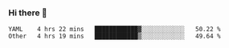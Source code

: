 ### Hi there 👋

<!--
**yeya24/yeya24** is a ✨ _special_ ✨ repository because its `README.md` (this file) appears on your GitHub profile.

Here are some ideas to get you started:

- 🔭 I’m currently working on ...
- 🌱 I’m currently learning ...
- 👯 I’m looking to collaborate on ...
- 🤔 I’m looking for help with ...
- 💬 Ask me about ...
- 📫 How to reach me: ...
- 😄 Pronouns: ...
- ⚡ Fun fact: ...
-->

<!--START_SECTION:waka-->

```text
YAML    4 hrs 22 mins   ████████████▓░░░░░░░░░░░░   50.22 %
Other   4 hrs 19 mins   ████████████▒░░░░░░░░░░░░   49.64 %
```

<!--END_SECTION:waka-->
